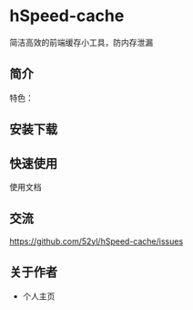# hSpeed-cache
简洁高效的前端缓存小工具，防内存泄漏

## 简介
特色：

## 安装下载

## 快速使用

使用文档

## 交流
https://github.com/52yl/hSpeed-cache/issues

## 关于作者

- 个人主页